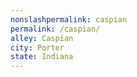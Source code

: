 ```yaml
---
﻿nonslashpermalink: caspian
permalink: /caspian/
alley: Caspian
city: Porter
state: Indiana
---
```

